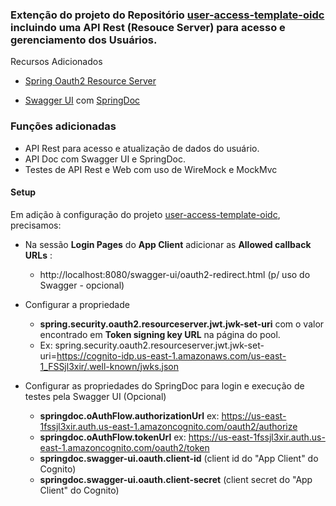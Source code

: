 ### Extenção do projeto do Repositório [user-access-template-oidc](https://github.com/clmsvr/user-access-template-oidc) incluindo uma API Rest (Resouce Server) para acesso e gerenciamento dos Usuários.

Recursos Adicionados

* [Spring Oauth2 Resource Server](https://docs.spring.io/spring-security/reference/servlet/oauth2/resource-server/index.html)

* [Swagger UI](https://swagger.io/tools/swagger-ui/) com [SpringDoc](https://springdoc.org/)



### Funções adicionadas

* API Rest para acesso e atualização de dados do usuário.
* API Doc com Swagger UI e SpringDoc.
* Testes de API Rest e Web com uso de WireMock e MockMvc

#### Setup

Em adição à configuração do projeto [user-access-template-oidc](https://github.com/clmsvr/user-access-template-oidc), precisamos:

* Na sessão **Login Pages** do **App Client**  adicionar as **Allowed callback URLs** :
    * http://localhost:8080/swagger-ui/oauth2-redirect.html (p/ uso do Swagger - opcional)

* Configurar a propriedade 
    * **spring.security.oauth2.resourceserver.jwt.jwk-set-uri** com o valor encontrado em **Token signing key URL** na página do pool.
    * Ex: spring.security.oauth2.resourceserver.jwt.jwk-set-uri=https://cognito-idp.us-east-1.amazonaws.com/us-east-1_FSSjl3xir/.well-known/jwks.json
    
* Configurar as propriedades do SpringDoc para login e execução de testes pela Swagger UI (Opcional)
    * **springdoc.oAuthFlow.authorizationUrl**  ex: https://us-east-1fssjl3xir.auth.us-east-1.amazoncognito.com/oauth2/authorize
    * **springdoc.oAuthFlow.tokenUrl** ex: https://us-east-1fssjl3xir.auth.us-east-1.amazoncognito.com/oauth2/token
    * **springdoc.swagger-ui.oauth.client-id**  (client id do "App Client" do Cognito)
    * **springdoc.swagger-ui.oauth.client-secret**  (client secret do "App Client" do Cognito)
